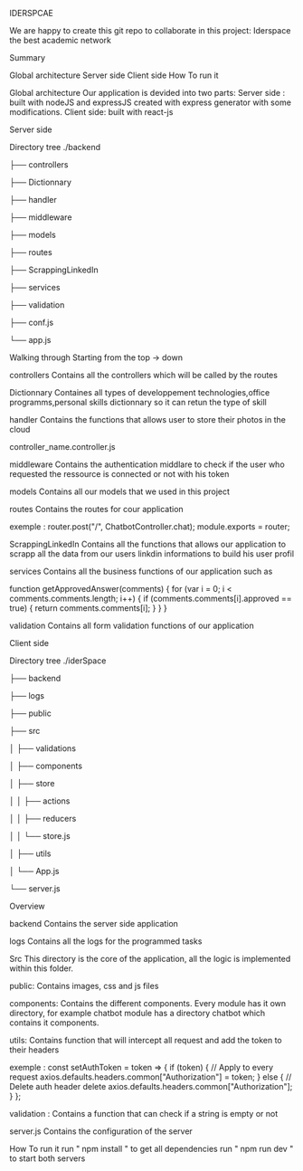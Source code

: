 IDERSPCAE

We are happy to create this git repo to collaborate in this project:
Iderspace the best academic network

Summary

Global architecture
Server side
Client side
How To run it


Global architecture
Our application is devided into two parts:
Server side : built with nodeJS and expressJS created with express generator with some modifications.
Client side: built with react-js 

Server side

Directory tree
./backend

├── controllers

├── Dictionnary

├── handler

├── middleware

├── models

├── routes

├── ScrappingLinkedIn

├── services

├── validation

├── conf.js

└── app.js

Walking through
Starting from the top -> down


controllers
Contains all the controllers which will be called by the routes

Dictionnary
Containes all types of developpement technologies,office programms,personal skills dictionnary so it can  retun the type of skill

handler
Contains the functions that allows user to store their photos in the cloud


controller_name.controller.js

middleware
Contains the authentication middlare to check if the user who requested the ressource is connected or not with his token

models
Contains all our models that we used in this project

routes
Contains the routes for cour application

exemple :
router.post("/", ChatbotController.chat);
module.exports = router;


ScrappingLinkedIn
Contains all the functions that allows our application to scrapp all the data from our users linkdin informations to build his user profil

services
Contains all the business functions of our application such as 

function getApprovedAnswer(comments) {
    for (var i = 0; i < comments.comments.length; i++) {
        if (comments.comments[i].approved == true)
        {
            return comments.comments[i];
        }
    }
}

validation
Contains all form validation functions of our application


Client side

Directory tree
./iderSpace

├── backend

├── logs

├── public

├── src

│   ├── validations

│   ├── components

│   ├── store
	
│   │	├── actions

│   │	├── reducers

│   │   └── store.js

│   ├── utils

│   └── App.js

└── server.js

Overview


backend
Contains the server side application


logs
Contains all the logs for the programmed  tasks


Src
This directory is the core of the application, all the logic is implemented within this folder.


public: Contains images, css and js files

components: Contains the different components. Every module has it own directory, for example chatbot module has a directory chatbot which contains it components.



utils: Contains function that will intercept all request and add the token to their headers

exemple :
const setAuthToken = token => {
  if (token) {
    // Apply to every request
    axios.defaults.headers.common["Authorization"] = token;
  } else {
    // Delete auth header
    delete axios.defaults.headers.common["Authorization"];
  }
};




validation :
Contains a function that can check if a string is empty or not

server.js
Contains the configuration of the server

How To run it
run " npm install " to get all dependencies
run " npm run dev " to start both servers


